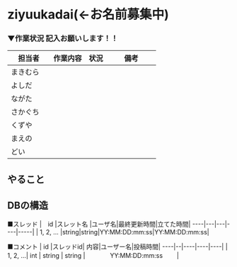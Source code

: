 # ziyuukadai(←お名前募集中)

### ▼作業状況 記入お願いします！！
| 担当者 | 作業内容 |状況|備考|
----|----|----|----|
| まきむら　|    |    |　　　　　　 |
| よしだ |    |    |　　　　　　 |
| ながた |    |    |　　　　　　 |
| さかぐち |    |    |　　　　　　 |
| くずや |    |    |　　　　　　 |
| まえの |    |    |　　　　　　 |
| どい |    |    |　　　　　　 |


## やること


## DBの構造

■スレッド
|　id |スレット名 |ユーザ名|最終更新時間|立てた時間|
----|---|---|----|-----|
| 1, 2, ... |string|string|YY:MM:DD:mm:ss|YY:MM:DD:mm:ss|

■コメント
| id |スレッドid| 内容|ユーザー名|投稿時間|
----|--|----|----|----|
| 1, 2, ...| int |  string  |  string  |　　　　YY:MM:DD:mm:ss　　 |
